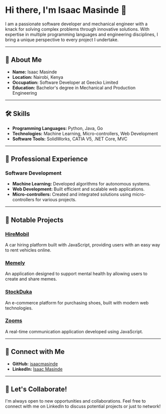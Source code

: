 # Hi there, I'm Isaac Masinde 👋

I am a passionate software developer and mechanical engineer with a knack for solving complex problems through innovative solutions. With expertise in multiple programming languages and engineering disciplines, I bring a unique perspective to every project I undertake.

---

## 📜 About Me

- **Name:** Isaac Masinde
- **Location:** Nairobi, Kenya
- **Occupation:** Software Developer at Geecko Limited
- **Education:** Bachelor's degree in Mechanical and Production Engineering

---

## 🛠️ Skills

- **Programming Languages:** Python, Java, Go
- **Technologies:** Machine Learning, Micro-controllers, Web Development
- **Software Tools:** SolidWorks, CATIA V5, .NET Core, MVC

---

## 💼 Professional Experience


### Software Development
- **Machine Learning:** Developed algorithms for autonomous systems.
- **Web Development:** Built efficient and scalable web applications.
- **Micro-controllers:** Created and integrated solutions using micro-controllers for various projects.

---

## 🚀 Notable Projects

### [HireMobil](https://github.com/isaacmasinde/HireMobil)
A car hiring platform built with JavaScript, providing users with an easy way to rent vehicles online.

### [Memely](https://github.com/isaacmasinde/Memely)
An application designed to support mental health by allowing users to create and share memes.

### [StockDuka](https://github.com/isaacmasinde/StockDuka)
An e-commerce platform for purchasing shoes, built with modern web technologies.

### [Zooms](https://github.com/isaacmasinde/Zooms)
A real-time communication application developed using JavaScript.

---

## 🔗 Connect with Me

- **GitHub:** [isaacmasinde](https://github.com/isaacmasinde)
- **LinkedIn:** [Isaac Masinde](https://www.linkedin.com/in/isaac-masinde/)

---

## 🤝 Let's Collaborate!

I'm always open to new opportunities and collaborations. Feel free to connect with me on LinkedIn to discuss potential projects or just to network!
